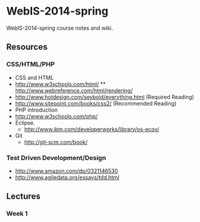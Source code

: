 # WebIS-2014-spring #

WebIS-2014-spring course notes and wiki.

## Resources ##

### CSS/HTML/PHP ###
* CSS and HTML
 * http://www.w3schools.com/html/
** http://www.webreference.com/html/rendering/
 * http://www.hotdesign.com/seybold/everything.html (Required Reading)
 * http://www.sitepoint.com/books/css2/ (Recommended Reading)
* PHP introduction
 * http://www.w3schools.com/php/
* Eclipse.
  * http://www.ibm.com/developerworks/library/os-ecov/   
* Git
  * http://git-scm.com/book/

### Test Driven Development/Design ###
* http://www.amazon.com/dp/0321146530
* http://www.agiledata.org/essays/tdd.html

## Lectures ##

### Week 1
